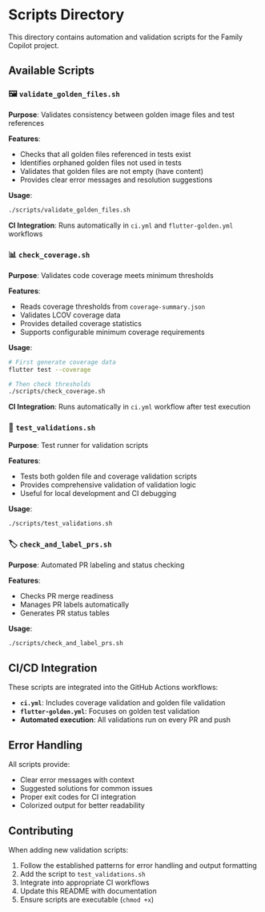 # Scripts Directory

This directory contains automation and validation scripts for the Family Copilot project.

## Available Scripts

### 🖼️ `validate_golden_files.sh`
**Purpose**: Validates consistency between golden image files and test references

**Features**:
- Checks that all golden files referenced in tests exist
- Identifies orphaned golden files not used in tests
- Validates that golden files are not empty (have content)
- Provides clear error messages and resolution suggestions

**Usage**:
```bash
./scripts/validate_golden_files.sh
```

**CI Integration**: Runs automatically in `ci.yml` and `flutter-golden.yml` workflows

### 📊 `check_coverage.sh`
**Purpose**: Validates code coverage meets minimum thresholds

**Features**:
- Reads coverage thresholds from `coverage-summary.json`
- Validates LCOV coverage data
- Provides detailed coverage statistics
- Supports configurable minimum coverage requirements

**Usage**:
```bash
# First generate coverage data
flutter test --coverage

# Then check thresholds
./scripts/check_coverage.sh
```

**CI Integration**: Runs automatically in `ci.yml` workflow after test execution

### 🧪 `test_validations.sh`
**Purpose**: Test runner for validation scripts

**Features**:
- Tests both golden file and coverage validation scripts
- Provides comprehensive validation of validation logic
- Useful for local development and CI debugging

**Usage**:
```bash
./scripts/test_validations.sh
```

### 🏷️ `check_and_label_prs.sh`
**Purpose**: Automated PR labeling and status checking

**Features**:
- Checks PR merge readiness
- Manages PR labels automatically
- Generates PR status tables

**Usage**:
```bash
./scripts/check_and_label_prs.sh
```

## CI/CD Integration

These scripts are integrated into the GitHub Actions workflows:

- **`ci.yml`**: Includes coverage validation and golden file validation
- **`flutter-golden.yml`**: Focuses on golden test validation
- **Automated execution**: All validations run on every PR and push

## Error Handling

All scripts provide:
- Clear error messages with context
- Suggested solutions for common issues
- Proper exit codes for CI integration
- Colorized output for better readability

## Contributing

When adding new validation scripts:
1. Follow the established patterns for error handling and output formatting
2. Add the script to `test_validations.sh` 
3. Integrate into appropriate CI workflows
4. Update this README with documentation
5. Ensure scripts are executable (`chmod +x`)